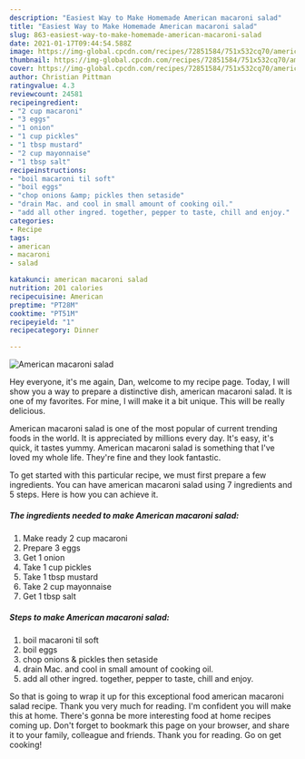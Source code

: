 ```yaml
---
description: "Easiest Way to Make Homemade American macaroni salad"
title: "Easiest Way to Make Homemade American macaroni salad"
slug: 863-easiest-way-to-make-homemade-american-macaroni-salad
date: 2021-01-17T09:44:54.588Z
image: https://img-global.cpcdn.com/recipes/72851584/751x532cq70/american-macaroni-salad-recipe-main-photo.jpg
thumbnail: https://img-global.cpcdn.com/recipes/72851584/751x532cq70/american-macaroni-salad-recipe-main-photo.jpg
cover: https://img-global.cpcdn.com/recipes/72851584/751x532cq70/american-macaroni-salad-recipe-main-photo.jpg
author: Christian Pittman
ratingvalue: 4.3
reviewcount: 24581
recipeingredient:
- "2 cup macaroni"
- "3 eggs"
- "1 onion"
- "1 cup pickles"
- "1 tbsp mustard"
- "2 cup mayonnaise"
- "1 tbsp salt"
recipeinstructions:
- "boil macaroni til soft"
- "boil eggs"
- "chop onions &amp; pickles then setaside"
- "drain Mac. and cool in small amount of cooking oil."
- "add all other ingred. together, pepper to taste, chill and enjoy."
categories:
- Recipe
tags:
- american
- macaroni
- salad

katakunci: american macaroni salad 
nutrition: 201 calories
recipecuisine: American
preptime: "PT28M"
cooktime: "PT51M"
recipeyield: "1"
recipecategory: Dinner

---
```



![American macaroni salad](https://img-global.cpcdn.com/recipes/72851584/751x532cq70/american-macaroni-salad-recipe-main-photo.jpg)

Hey everyone, it's me again, Dan, welcome to my recipe page. Today, I will show you a way to prepare a distinctive dish, american macaroni salad. It is one of my favorites. For mine, I will make it a bit unique. This will be really delicious.

American macaroni salad is one of the most popular of current trending foods in the world. It is appreciated by millions every day. It's easy, it's quick, it tastes yummy. American macaroni salad is something that I've loved my whole life. They're fine and they look fantastic.




To get started with this particular recipe, we must first prepare a few ingredients. You can have american macaroni salad using 7 ingredients and 5 steps. Here is how you can achieve it.

<!--inarticleads1-->

##### The ingredients needed to make American macaroni salad:

1. Make ready 2 cup macaroni
1. Prepare 3 eggs
1. Get 1 onion
1. Take 1 cup pickles
1. Take 1 tbsp mustard
1. Take 2 cup mayonnaise
1. Get 1 tbsp salt




<!--inarticleads2-->

##### Steps to make American macaroni salad:

1. boil macaroni til soft
1. boil eggs
1. chop onions &amp; pickles then setaside
1. drain Mac. and cool in small amount of cooking oil.
1. add all other ingred. together, pepper to taste, chill and enjoy.




So that is going to wrap it up for this exceptional food american macaroni salad recipe. Thank you very much for reading. I'm confident you will make this at home. There's gonna be more interesting food at home recipes coming up. Don't forget to bookmark this page on your browser, and share it to your family, colleague and friends. Thank you for reading. Go on get cooking!
